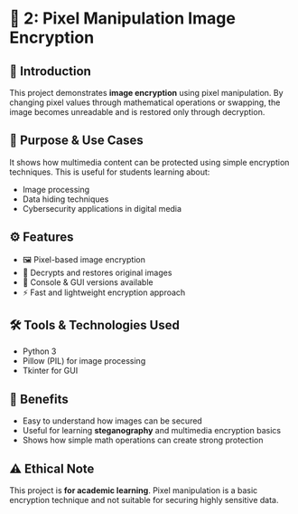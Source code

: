 # 📌 2: Pixel Manipulation Image Encryption

## 📖 Introduction
This project demonstrates **image encryption** using pixel manipulation. By changing pixel values through mathematical operations or swapping, the image becomes unreadable and is restored only through decryption.

## 🎯 Purpose & Use Cases
It shows how multimedia content can be protected using simple encryption techniques. This is useful for students learning about:
- Image processing
- Data hiding techniques
- Cybersecurity applications in digital media

## ⚙️ Features
- 🖼️ Pixel-based image encryption
- 🔄 Decrypts and restores original images
- 🎨 Console & GUI versions available
- ⚡ Fast and lightweight encryption approach

## 🛠️ Tools & Technologies Used
- Python 3
- Pillow (PIL) for image processing
- Tkinter for GUI

## 🌟 Benefits
- Easy to understand how images can be secured
- Useful for learning **steganography** and multimedia encryption basics
- Shows how simple math operations can create strong protection

## ⚠️ Ethical Note
This project is **for academic learning**. Pixel manipulation is a basic encryption technique and not suitable for securing highly sensitive data.
